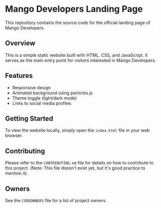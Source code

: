 # Mango Developers Landing Page

This repository contains the source code for the official landing page of Mango Developers.

## Overview

This is a simple static website built with HTML, CSS, and JavaScript. It serves as the main entry point for visitors interested in Mango Developers.

## Features

- Responsive design
- Animated background using particles.js
- Theme toggle (light/dark mode)
- Links to social media profiles

## Getting Started

To view the website locally, simply open the `index.html` file in your web browser.

## Contributing

Please refer to the `CONTRIBUTING.md` file for details on how to contribute to this project. (Note: This file doesn't exist yet, but it's good practice to mention it).

## Owners

See the `CODEOWNERS` file for a list of project owners.
